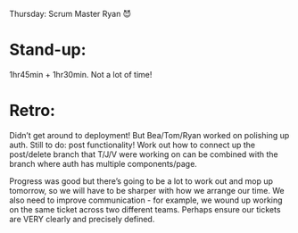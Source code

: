 Thursday: Scrum Master Ryan 😈

# Stand-up:

1hr45min + 1hr30min. Not a lot of time!

# Retro:

Didn’t get around to deployment! But Bea/Tom/Ryan worked on polishing up auth. Still to do: post functionality! Work out how to connect up the post/delete branch that T/J/V were working on can be combined with the branch where auth has multiple components/page.

Progress was good but there’s going to be a lot to work out and mop up tomorrow, so we will have to be sharper with how we arrange our time. We also need to improve communication - for example, we wound up working on the same ticket across two different teams. Perhaps ensure our tickets are VERY clearly and precisely defined.
